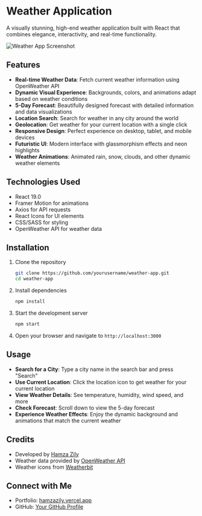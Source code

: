 # Weather Application

A visually stunning, high-end weather application built with React that combines elegance, interactivity, and real-time functionality.

![Weather App Screenshot](https://via.placeholder.com/800x400?text=Weather+App+Screenshot)

## Features

- **Real-time Weather Data**: Fetch current weather information using OpenWeather API
- **Dynamic Visual Experience**: Backgrounds, colors, and animations adapt based on weather conditions
- **5-Day Forecast**: Beautifully designed forecast with detailed information and data visualizations
- **Location Search**: Search for weather in any city around the world
- **Geolocation**: Get weather for your current location with a single click
- **Responsive Design**: Perfect experience on desktop, tablet, and mobile devices
- **Futuristic UI**: Modern interface with glassmorphism effects and neon highlights
- **Weather Animations**: Animated rain, snow, clouds, and other dynamic weather elements

## Technologies Used

- React 19.0
- Framer Motion for animations
- Axios for API requests
- React Icons for UI elements
- CSS/SASS for styling
- OpenWeather API for weather data

## Installation

1. Clone the repository
   ```bash
   git clone https://github.com/yourusername/weather-app.git
   cd weather-app
   ```

2. Install dependencies
   ```bash
   npm install
   ```

3. Start the development server
   ```bash
   npm start
   ```

4. Open your browser and navigate to `http://localhost:3000`

## Usage

- **Search for a City**: Type a city name in the search bar and press "Search"
- **Use Current Location**: Click the location icon to get weather for your current location
- **View Weather Details**: See temperature, humidity, wind speed, and more
- **Check Forecast**: Scroll down to view the 5-day forecast
- **Experience Weather Effects**: Enjoy the dynamic background and animations that match the current weather

## Credits

- Developed by [Hamza Zily](https://hamzazily.vercel.app)
- Weather data provided by [OpenWeather API](https://openweathermap.org/api)
- Weather icons from [Weatherbit](https://weatherbit.io)


## Connect with Me

- Portfolio: [hamzazily.vercel.app](https://hamzazily.vercel.app)
- GitHub: [Your GitHub Profile](https://github.com/Akamizzy)
